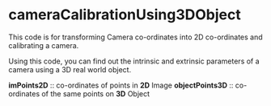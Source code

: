 # cameraCalibrationUsing3DObject

This code is for transforming Camera co-ordinates into 2D co-ordinates and calibrating a camera.

Using this code, you can find out the intrinsic and extrinsic parameters of a camera using a 3D real world object.

**imPoints2D** :: co-ordinates of points in **2D** Image
**objectPoints3D** :: co-ordinates of the same points on **3D** Object
